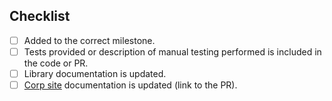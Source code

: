 <!-- Briefly describe the change and why it was required. -->

## Checklist
- [ ] Added to the correct milestone.
- [ ] Tests provided or description of manual testing performed is included in the code or PR.
- [ ] Library documentation is updated.
- [ ] [Corp site](https://github.com/DataDog/documentation/) documentation is updated (link to the PR).
